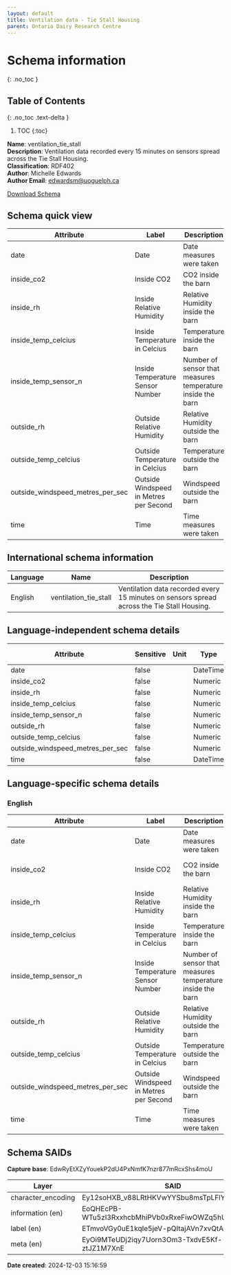 ```yaml
---
layout: default  
title: Ventilation data - Tie Stall Housing  
parent: Ontario Dairy Research Centre
---
```


# Schema information
{: .no_toc }

## Table of Contents
{: .no_toc .text-delta }

1. TOC
{:toc}

**Name**: ventilation_tie_stall  
**Description**: Ventilation data recorded every 15 minutes on sensors spread across the Tie Stall Housing.  
**Classification**: RDF402  
**Author**: Michelle Edwards  
**Author Email**: edwardsm@uoguelph.ca 

[Download Schema](Schema_Ventilation_Tie_Stall.zip)   

## Schema quick view

| Attribute | Label | Description |
| --- | --- | --- |
| date | Date | Date measures were taken |
| inside_co2 | Inside CO2 | CO2 inside the barn |
| inside_rh | Inside Relative Humidity | Relative Humidity inside the barn |
| inside_temp_celcius | Inside Temperature in Celcius | Temperature inside the barn |
| inside_temp_sensor_n | Inside Temperature Sensor Number | Number of sensor that measures temperature inside the barn |
| outside_rh | Outside Relative Humidity | Relative Humidity outside the barn |
| outside_temp_celcius | Outside Temperature in Celcius | Temperature outside the barn |
| outside_windspeed_metres_per_sec | Outside Windspeed in Metres per Second | Windspeed outside the barn |
| time | Time | Time measures were taken |

## International schema information

| Language | Name | Description |
| --- | --- | --- |
| English | ventilation_tie_stall | Ventilation data recorded every 15 minutes on sensors spread across the Tie Stall Housing. |

## Language-independent schema details

| Attribute | Sensitive | Unit | Type | Character encoding |
| --- | --- | --- | --- | --- |
| date | false |  | DateTime | utf-8 |
| inside_co2 | false |  | Numeric | utf-8 |
| inside_rh | false |  | Numeric | utf-8 |
| inside_temp_celcius | false |  | Numeric | utf-8 |
| inside_temp_sensor_n | false |  | Numeric | utf-8 |
| outside_rh | false |  | Numeric | utf-8 |
| outside_temp_celcius | false |  | Numeric | utf-8 |
| outside_windspeed_metres_per_sec | false |  | Numeric | utf-8 |
| time | false |  | DateTime | utf-8 |

## Language-specific schema details

### English

| Attribute | Label | Description | List |
| --- | --- | --- | --- |
| date | Date | Date measures were taken | Not a list |
| inside_co2 | Inside CO2 | CO2 inside the barn | Not a list |
| inside_rh | Inside Relative Humidity | Relative Humidity inside the barn | Not a list |
| inside_temp_celcius | Inside Temperature in Celcius | Temperature inside the barn | Not a list |
| inside_temp_sensor_n | Inside Temperature Sensor Number | Number of sensor that measures temperature inside the barn | Not a list |
| outside_rh | Outside Relative Humidity | Relative Humidity outside the barn | Not a list |
| outside_temp_celcius | Outside Temperature in Celcius | Temperature outside the barn | Not a list |
| outside_windspeed_metres_per_sec | Outside Windspeed in Metres per Second | Windspeed outside the barn | Not a list |
| time | Time | Time measures were taken | Not a list |

## Schema SAIDs

**Capture base**: EdwRyEtXZyYouekP2dU4PxNmfK7nzr877mRcxShs4moU

| Layer | SAID |
| --- | --- |
| character_encoding | Ey12soHXB_v88LRtHKVwYYSbu8msTpLFlYFgR1Tlo1rY |
| information (en) | EoQHEcPB-WTu5zI3RxxhcbMhiPVb0xRxeFiwOWZq5hUY |
| label (en) | ETmvoVGy0uE1kqIe5jeV-pQItajAVn7xvQtAnTLWYYNs |
| meta (en) | EyOi9MTeUDj2iqy7Uorn3Om3-TxdvE5Kf-ztJZ1M7XnE |

**Date created**: 2024-12-03 15:16:59

